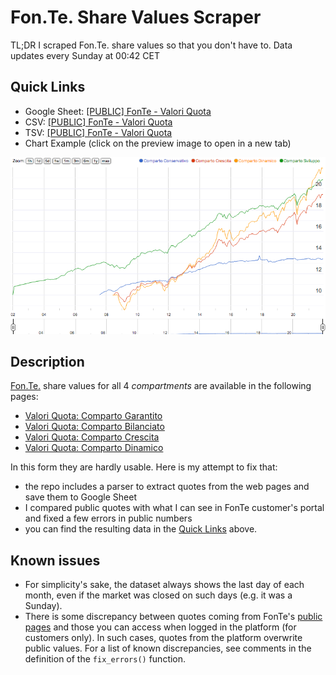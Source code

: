 # Fon.Te. Share Values Scraper

TL;DR I scraped Fon.Te. share values so that you don't have to. 
Data updates every Sunday at 00:42 CET

## Quick Links
- Google Sheet: [[PUBLIC] FonTe - Valori Quota](https://docs.google.com/spreadsheets/d/1c5C-6Ir997is-bw84fqNfvU-AkJUYeC36zY6Sv23SXE/edit?usp=sharing)
- CSV: [[PUBLIC] FonTe - Valori Quota](https://docs.google.com/spreadsheets/d/1c5C-6Ir997is-bw84fqNfvU-AkJUYeC36zY6Sv23SXE/export?gid=1638616084&format=csv) 
- TSV: [[PUBLIC] FonTe - Valori Quota](https://docs.google.com/spreadsheets/d/1c5C-6Ir997is-bw84fqNfvU-AkJUYeC36zY6Sv23SXE/export?gid=1638616084&format=tsv)
- Chart Example (click on the preview image to open in a new tab) 

[![chart example](./img/chart-example.png)](https://docs.google.com/spreadsheets/d/e/2PACX-1vR4C8ie64z0e-DxAoYcxG1ikHlRCofarP2CjJSiHt4ls-KYf5gegRojwR-4UYT1zeGRGpmjTgDp4wJ6/pubchart?oid=196735282&format=interactive)

## Description
[Fon.Te.](https://www.fondofonte.it/) share values for all 4 _compartments_ are available in the following pages:
- [Valori Quota: Comparto Garantito](https://www.fondofonte.it/gestione-finanziaria/i-valori-quota-dei-comparti/comparto-garantito/)
- [Valori Quota: Comparto Bilanciato](https://www.fondofonte.it/gestione-finanziaria/i-valori-quota-dei-comparti/comparto-bilanciato/)
- [Valori Quota: Comparto Crescita](https://www.fondofonte.it/gestione-finanziaria/i-valori-quota-dei-comparti/comparto-crescita/)
- [Valori Quota: Comparto Dinamico](https://www.fondofonte.it/gestione-finanziaria/i-valori-quota-dei-comparti/comparto-dinamico/)

In this form they are hardly usable. Here is my attempt to fix that:
- the repo includes a parser to extract quotes from the web pages and save them to Google Sheet
- I compared public quotes with what I can see in FonTe customer's portal and fixed a few errors in public numbers
- you can find the resulting data in the [Quick Links](#quick-links) above.
 

## Known issues
- For simplicity's sake, the dataset always shows the last day of each month, even if the market was closed on such days (e.g. it was a Sunday).
- There is some discrepancy between quotes coming from FonTe's [public pages](https://www.fondofonte.it/gestione-finanziaria/i-valori-quota-dei-comparti/comparto-dinamico/) and those you can access when logged in the platform (for customers only). In such cases, quotes from the platform overwrite public values. For a list of known discrepancies, see comments in the definition of the `fix_errors()` function.

  
